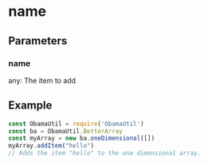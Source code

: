 # name
## Parameters
### name
any: The item to add
## Example
```javascript
const ObamaUtil = require('ObamaUtil')
const ba = ObamaUtil.BetterArray
const myArray = new ba.oneDimensional([])
myArray.addItem("hello")
// Adds the item "hello" to the one dimensional array.
```